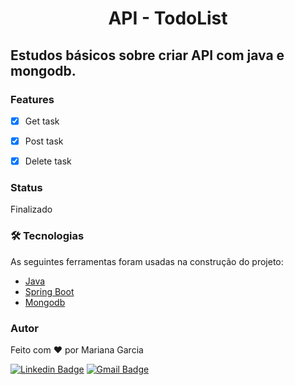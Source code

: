 <h1 align="center">API - TodoList</h1>


## Estudos básicos sobre criar API com java e mongodb.


### Features

- [x] Get task
- [x] Post task
- [x] Delete task



### Status

Finalizado


### 🛠 Tecnologias

As seguintes ferramentas foram usadas na construção do projeto:

- [Java](https://www.oracle.com/br/java/technologies/)
- [Spring Boot](https://spring.io/)
- [Mongodb](https://www.mongodb.com/)


### Autor

Feito com ❤️ por Mariana Garcia

[![Linkedin Badge](https://img.shields.io/badge/-Mariana-blue?style=flat-square&logo=Linkedin&logoColor=white&link=https://www.linkedin.com/in/marianaalcantaragarcia/)](https://www.linkedin.com/in/marianaalcantaragarcia/) 
[![Gmail Badge](https://img.shields.io/badge/-marianagarcia90@gmail.com-c14438?style=flat-square&logo=Gmail&logoColor=white&link=mailto:marianagarcia90@gmail.com)](mailto:marianagarcia90@gmail.com)
